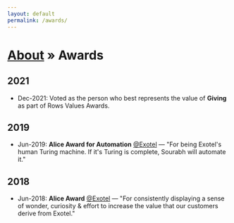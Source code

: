 ```yaml
---
layout: default
permalink: /awards/
---
```


<h1><a href="/about/">About</a> » Awards</h1>

## 2021

- Dec-2021: Voted as the person who best represents the value of **Giving** as part of Rows Values Awards.

## 2019

- Jun-2019: **Alice Award for Automation** [@Exotel](https://www.linkedin.com/company/exotel-techcom-private-limited/) — "For being Exotel's human Turing machine. If it's Turing is complete, Sourabh will automate it."

## 2018

- Jun-2018: **Alice Award** [@Exotel](https://www.linkedin.com/company/exotel-techcom-private-limited/) — "For consistently displaying a sense of wonder, curiosity & effort to increase the value that our customers derive from Exotel."